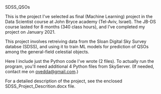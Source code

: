 SDSS_QSOs

This is the project I've selected as final (Machine Learning) project in the Data Scientist course at John Bryce academy (Tel-Aviv, Israel).
The JB-DS course lasted for 8 months (340 class hours), and I've completed my project on January 2021.

This project involves retreiving data from the Sloan Digital Sky Survey databse (SDSS), and using it to train
ML models for prediction of QSOs among the general-field celestial objects.

Here I include just the Python code I've wrote (2 files). To actually run the program, you'll need 
additional 4 Python files from SkyServer. (If needed, contact me on ovedda@gmail.com.)

For a detailed description of the project, see the enclosed SDSS_Project_Descrition.docx file. 
